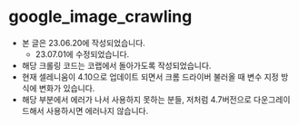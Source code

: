 # google_image_crawling
- 본 글은 23.06.20에 작성되었습니다.
    - 23.07.01에 수정되었습니다.
- 해당 크롤링 코드는 코랩에서 돌아가도록 작성되었습니다.
- 현재 셀레니움이 4.10으로 업데이트 되면서 크롬 드라이버 불러올 때 변수 지정 방식에 변화가 있습니다.
- 해당 부분에서 에러가 나서 사용하지 못하는 분들, 저처럼 4.7버전으로 다운그레이드해서 사용하시면 에러나지 않습니다.
